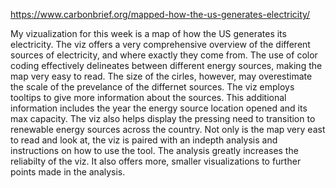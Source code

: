 https://www.carbonbrief.org/mapped-how-the-us-generates-electricity/

My vizualization for this week is a map of how the US generates its electricity.
The viz offers a very comprehensive overview of the different sources of electricity, and where exactly they come from.
The use of color coding effectively delineates between different energy sources, making the map very easy to read.
The size of the cirles, however, may overestimate the scale of the prevelance of the differnet sources.
The viz employs tooltips to give more information about the sources.
This additional information includes the year the energy source location opened and its max capacity.
The viz also helps display the pressing need to transition to renewable energy sources across the country.
Not only is the map very east to read and look at, the viz is paired with an indepth analysis and instructions on how to use the tool.
The analysis greatly increases the reliabilty of the viz. 
It also offers more, smaller visualizations to further points made in the analysis.
